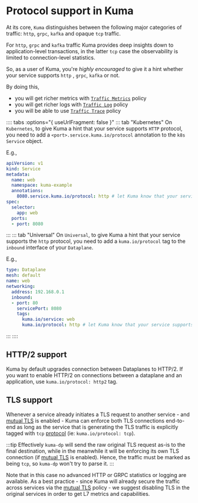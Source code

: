 # Protocol support in Kuma

At its core, `Kuma` distinguishes between the following major categories of traffic: `http`, `grpc`, `kafka` and opaque `tcp` traffic.

For `http`, `grpc` and `kafka` traffic Kuma provides deep insights down to application-level transactions, in the latter `tcp` case the observability is limited to connection-level statistics.

So, as a user of Kuma, you're _highly encouraged_ to give it a hint whether your service supports `http` , `grpc`, `kafka` or not.

By doing this,

* you will get richer metrics with [`Traffic Metrics`](../traffic-metrics) policy
* you will get richer logs with [`Traffic Log`](../traffic-log) policy
* you will be able to use [`Traffic Trace`](../traffic-trace) policy

:::: tabs :options="{ useUrlFragment: false }"
::: tab "Kubernetes"
On `Kubernetes`, to give Kuma a hint that your service supports `HTTP` protocol, you need to add a `<port>.service.kuma.io/protocol` annotation to the `k8s` `Service` object.

E.g.,

```yaml
apiVersion: v1
kind: Service
metadata:
  name: web
  namespace: kuma-example
  annotations:
    8080.service.kuma.io/protocol: http # let Kuma know that your service supports HTTP protocol
spec:
  selector:
    app: web
  ports:
  - port: 8080
```

:::
::: tab "Universal"
On `Universal`, to give Kuma a hint that your service supports the `http` protocol, you need to add a `kuma.io/protocol` tag to the `inbound` interface of your `Dataplane`.

E.g.,

```yaml
type: Dataplane
mesh: default
name: web
networking:
  address: 192.168.0.1 
  inbound:
  - port: 80
    servicePort: 8080
    tags:
      kuma.io/service: web
      kuma.io/protocol: http # let Kuma know that your service supports HTTP protocol
```
:::
::::

## HTTP/2 support

Kuma by default upgrades connection between Dataplanes to HTTP/2. If you want to enable HTTP/2 on connections between a dataplane and an application, use `kuma.io/protocol: http2` tag.


## TLS support

Whenever a service already initiates a TLS request to another service - and [mutual TLS](../mutual-tls) is enabled - Kuma can enforce both TLS connections end-to-end as long as the service that is generating the TLS traffic is explicitly tagged with `tcp` [protocol](../protocol-support-in-kuma) (ie: `kuma.io/protocol: tcp`).

:::tip
Effectively `kuma-dp` will send the raw original TLS request as-is to the final destination, while in the meanwhile it will be enforcing its own TLS connection (if [mutual TLS](../mutual-tls) is enabled). Hence, the traffic must be marked as being `tcp`, so `kuma-dp` won't try to parse it.
:::

Note that in this case no advanced HTTP or GRPC statistics or logging are available. As a best practice - since Kuma will already secure the traffic across services via the [mutual TLS](../mutual-tls) policy - we suggest disabling TLS in the original services in order to get L7 metrics and capabilities.

